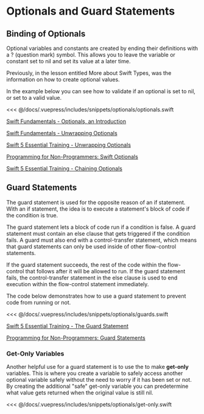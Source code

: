 # Optionals and Guard Statements

## Binding of Optionals

Optional variables and constants are created by ending their definitions with a ? (question mark) symbol. This allows you to leave the variable or constant set to nil and set its value at a later time.

Previously, in the lesson entitled More about Swift Types, was the information on how to create optional values.

In the example below you can see how to validate if an optional is set to nil, or set to a valid value.

<!-- INSERT OPTIONALS SNIPPET -->
<<< @/docs/.vuepress/includes/snippets/optionals/optionals.swift

[Swift Fundamentals - Optionals, an Introduction <Badge text="Pluralsight"/>](https://app.pluralsight.com/course-player?clipId=987e8f42-09a6-4ad0-b313-93f26ab082f2)

[Swift Fundamentals - Unwrapping Optionals <Badge text="Pluralsight"/>](https://app.pluralsight.com/course-player?clipId=5ca834db-075b-4290-9f87-1610b838df6f)

[Swift 5 Essential Training - Unwrapping Optionals <Badge text="Lynda"/>](https://www.linkedin.com/learning/swift-5-essential-training/unwrapping-optionals?u=2199673)

[Programming for Non-Programmers: Swift Optionals <Badge text="Lynda"/>](https://www.linkedin.com/learning/programming-for-non-programmers-ios-12-and-swift-5/optionals?u=2199673)

[Swift 5 Essential Training - Chaining Optionals <Badge text="Lynda"/>](https://www.linkedin.com/learning/swift-5-essential-training/chaining-optionals?u=2199673)

## Guard Statements

The guard statement is used for the opposite reason of an if statement.  With an if statement, the idea is to execute a statement's block of code if the condition is true.

The guard statement lets a block of code run if a condition is false.  A guard statement must contain an else clause that gets triggered if the condition fails.  A guard must also end with a control-transfer statement, which means that guard statements can only be used inside of other flow-control statements.

If the guard statement succeeds, the rest of the code within the flow-control that follows after it will be allowed to run.  If the guard statement fails, the control-transfer statement in the else clause is used to end execution within the flow-control statement immediately.

The code below demonstrates how to use a guard statement to prevent code from running or not.

<!-- INSERT GUARDS SNIPPET -->
<<< @/docs/.vuepress/includes/snippets/optionals/guards.swift

[Swift 5 Essential Training - The Guard Statement <Badge text="Lynda"/>](https://www.linkedin.com/learning/swift-5-essential-training/the-guard-statement?u=2199673)

[Programming for Non-Programmers: Guard Statements <Badge text="Lynda"/>](https://www.linkedin.com/learning/programming-for-non-programmers-ios-12-and-swift-5/guard-statements?u=2199673)

### Get-Only Variables

Another helpful use for a guard statement is to use the to make **get-only** variables.  This is where you create a variable to safely access another optional variable safely without  the need to worry if it has been set or not.  By creating the additional "safe" get-only variable you can predetermine what value gets returned when the original value is still nil.

<!-- INSERT GET_ONLY SNIPPET -->
<<< @/docs/.vuepress/includes/snippets/optionals/get-only.swift
